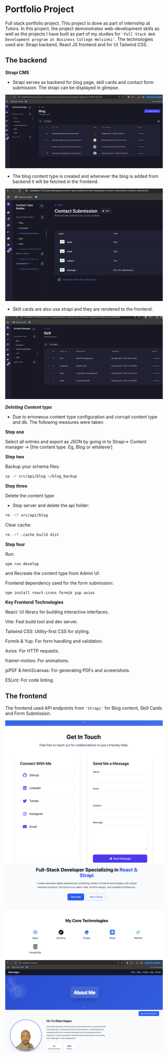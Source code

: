 # Portfolio Project

Full stack portfolio project. This project is done as part of internship at Tutors. In this project, the project demonstrates web-development skills as well as the projects I have built as part of my studies for `'Full Stack Web Development program at Business College Helsinki'`. The technologies used are: Strapi backend, React JS frontend and for UI Tailwind CSS.

## The backend ##

**Strapi CMS**

- Strapi serves as backend for blog page, skill cards and contact form submission. The strapi can be displayed in glimpse.

![contact form submission](/public/images/blog02.png)

- The blog content type is created and whenever the blog is added from backend it will be fetched in the frontend.

![blog content](/public/images/form01.png)


- Skill cards are also use strapi and they are rendered to the frontend.

![skill cards](/public/images/skill03.png)

***Deleting Content type***

- Due to erroneous content type configuration and corrupt content type and db. The following measures were taken:

**Step one**

Select all entries and export as JSON by going in to Strapi-> Content manager -> [the content type. Eg, Blog or whatever]

**Step two**

Backup your schema files:

```bash
cp -r src/api/blog ~/blog_backup
```
**Step three**

Delete the content type:

- Stop server and delete the api folder:

```bash
rm -rf src/api/blog
```
Clear cache:

```bash
rm -rf .cache build dist
```
**Step four**

 Run:

```bash
npm run develop
```

and Recreate the content type from Admin UI:




Frontend dependency used for the form submission:
```shell
npm install react-icons formik yup axios
```

**Key Frontend Technologies**

React: UI library for building interactive interfaces.

Vite: Fast build tool and dev server.

Tailwind CSS: Utility-first CSS for styling.

Formik & Yup: For form handling and validation.

Axios: For HTTP requests.

framer-motion: For animations.

jsPDF & html2canvas: For generating PDFs and screenshots.

ESLint: For code linting.

## The frontend ##

The frontend used API endpoints from `'Strapi'` for Blog content, Skill Cards and Form Submission.

![Alt text](/public/images/frontend01.png)
![Alt text](/public/images/frontend02.png)
![Alt text](/public/images/frontend3.png)






